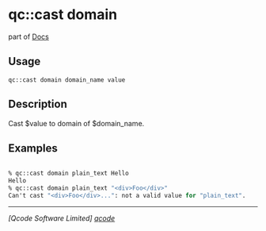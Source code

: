 qc::cast domain
==============

part of [Docs](../index.md)

Usage
-----
`qc::cast domain domain_name value`

Description
-----------
Cast $value to domain of $domain_name.

Examples
--------
```tcl

% qc::cast domain plain_text Hello
Hello
% qc::cast domain plain_text "<div>Foo</div>"
Can't cast "<div>Foo</div>...": not a valid value for "plain_text".
```

----------------------------------
*[Qcode Software Limited] [qcode]*

[qcode]: http://www.qcode.co.uk "Qcode Software"